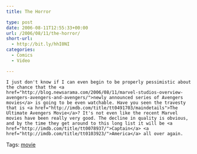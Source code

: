```yaml
---
title: The Horror

type: post
date: 2006-08-11T12:55:33+00:00
url: /2006/08/11/the-horror/
short-url:
  - http://bit.ly/hhI0NI
categories:
  - Comics
  - Video

---
```

<div class='microid-mailto+http:sha1:552ed631de13369aa398b904f9a9f06389a868e2'>
  
    I just don't know if I can even begin to be properly pessimistic about the chance that the <a href="http://blog.newsarama.com/2006/08/11/marvel-studios-overview-avengers-avengers-and-avengers/">newly announced series of Avengers movies</a> is going to be even watchable. Have you seen the travesty that is <a href="http://imdb.com/title/tt0491703/maindetails">The Ultimate Avengers Movie</a>? It's not even like the recent Marvel movies have been really very good. The decline in quality is obvious, and by the time they get around to this long list it will be <a href="http://imdb.com/title/tt0078937/">Captain</a> <a href="http://imdb.com/title/tt0103923/">America</a> all over again.
  
</div>

<div class="st-post-tags">
  Tags: <a href="http://www.cavort.org/tag/movie/" title="movie" rel="tag">movie</a><br />
</div>